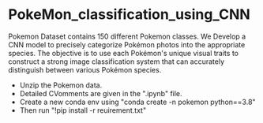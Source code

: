 # PokeMon_classification_using_CNN
Pokemon Dataset contains 150 different Pokemon classes.
We Develop a CNN model to precisely categorize Pokémon photos into the appropriate species. The objective is to use each Pokémon's unique visual traits to construct a strong image classification system that can accurately distinguish between various Pokémon species.

* Unzip the Pokemon data.
* Detailed CVomments are given in the ".ipynb" file.
* Create a new conda env using "conda create -n pokemon python==3.8"
* Then run "!pip install -r reuirement.txt"


